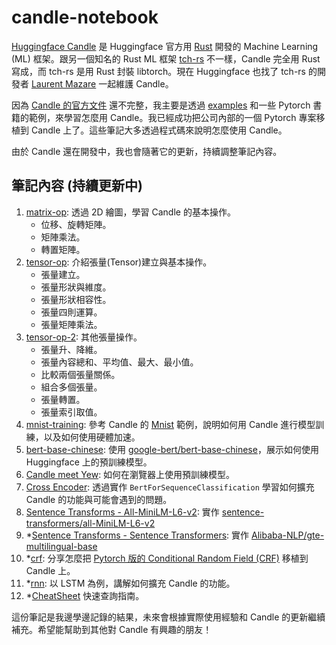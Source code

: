 # candle-notebook

[Huggingface Candle](https://github.com/huggingface/candle) 是 Huggingface 官方用 [Rust](https://www.rust-lang.org/zh-TW/) 開發的 Machine Learning (ML) 框架。跟另一個知名的 Rust ML 框架 [tch-rs](https://github.com/LaurentMazare/tch-rs) 不一樣，Candle 完全用 Rust 寫成，而 tch-rs 是用 Rust 封裝 libtorch。現在 Huggingface 也找了 tch-rs 的開發者 [Laurent Mazare](https://github.com/LaurentMazare) 一起維護 Candle。

因為 [Candle 的官方文件](https://huggingface.github.io/candle/index.html) 還不完整，我主要是透過 [examples](https://github.com/huggingface/candle/tree/main/candle-examples) 和一些 Pytorch 書籍的範例，來學習怎麼用 Candle。我已經成功把公司內部的一個 Pytorch 專案移植到 Candle 上了。這些筆記大多透過程式碼來說明怎麼使用 Candle。

由於 Candle 還在開發中，我也會隨著它的更新，持續調整筆記內容。

## 筆記內容 (持續更新中)

1. [matrix-op](examples/matrix-op/README.md): 透過 2D 繪圖，學習 Candle 的基本操作。
    * 位移、旋轉矩陣。
    * 矩陣乘法。
    * 轉置矩陣。
1. [tensor-op](examples/tensor-op/README.md): 介紹張量(Tensor)建立與基本操作。
    * 張量建立。
    * 張量形狀與維度。
    * 張量形狀相容性。
    * 張量四則運算。
    * 張量矩陣乘法。
1. [tensor-op-2](examples/tensor-op-2/README.md): 其他張量操作。
    * 張量升、降維。
    * 張量內容總和、平均值、最大、最小值。
    * 比較兩個張量關係。
    * 組合多個張量。
    * 張量轉置。
    * 張量索引取值。
1. [mnist-training](examples/mnist-training/README.md): 參考 Candle 的 [Mnist](https://github.com/huggingface/candle/blob/main/candle-examples/examples/mnist-training/main.rs) 範例，說明如何用 Candle 進行模型訓練，以及如何使用硬體加速。
1. [bert-base-chinese](examples/bert-base-chinese/README.md): 使用 [google-bert/bert-base-chinese](https://huggingface.co/google-bert/bert-base-chinese)，展示如何使用 Huggingface 上的預訓練模型。
1. [Candle meet Yew](examples/candle-meet-yew/README.md): 如何在瀏覽器上使用預訓練模型。
1. [Cross Encoder](examples/cross-encoder/README.md): 透過實作 `BertForSequenceClassification` 學習如何擴充 Candle 的功能與可能會遇到的問題。
1. [Sentence Transforms - All-MiniLM-L6-v2](examples/all-MiniLM-L6-v2/README.md): 實作 [sentence-transformers/all-MiniLM-L6-v2](https://huggingface.co/sentence-transformers/all-MiniLM-L6-v2)
1. *[Sentence Transforms - Sentence Transformers](examples/sentence-transformers/README.md): 實作 [Alibaba-NLP/gte-multilingual-base](https://huggingface.co/Alibaba-NLP/gte-multilingual-base)
1. *[crf](examples/crf/README.md): 分享怎麼把 [Pytorch 版的 Conditional Random Field (CRF)](https://github.com/kmkurn/pytorch-crf) 移植到 Candle 上。
1. *[rnn](examples/rnn/README.md): 以 LSTM 為例，講解如何擴充 Candle 的功能。
1. *[CheatSheet](cheatsheet.md) 快速查詢指南。

這份筆記是我邊學邊記錄的結果，未來會根據實際使用經驗和 Candle 的更新繼續補充。希望能幫助到其他對 Candle 有興趣的朋友！
